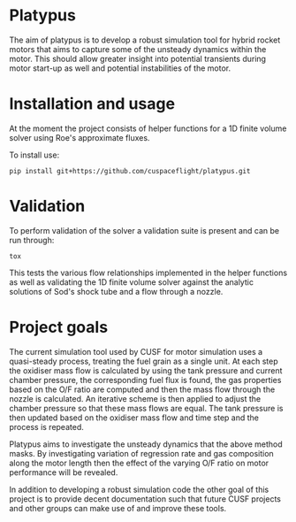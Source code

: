 Platypus
==========

The aim of platypus is to develop a robust simulation tool for hybrid rocket motors that aims to 
capture some of the unsteady dynamics within the motor. This should allow greater insight into potential
transients during motor start-up as well and potential instabilities of the motor.

# Installation and usage

At the moment the project consists of helper functions for a 1D finite volume solver using Roe's approximate
fluxes.

To install use:

```
pip install git+https://github.com/cuspaceflight/platypus.git
```

# Validation

To perform validation of the solver a validation suite is present and can be run through:

```
tox
```

This tests the various flow relationships implemented in the helper functions as well as 
validating the 1D finite volume solver against the analytic solutions of Sod's shock tube and
a flow through a nozzle.

# Project goals

The current simulation tool used by CUSF for motor simulation uses a quasi-steady process, treating the
fuel grain as a single unit. At each step the oxidiser mass flow is calculated by using the tank pressure
and current chamber pressure, the corresponding fuel flux is found, the gas properties based on the O/F ratio
are computed and then the mass flow through the nozzle is calculated. An iterative scheme is then applied
to adjust the chamber pressure so that these mass flows are equal. The tank pressure is then updated based
on the oxidiser mass flow and time step and the process is repeated.

Platypus aims to investigate the unsteady dynamics that the above method masks. By investigating
variation of regression rate and gas composition along the motor length then the effect of the varying 
O/F ratio on motor performance will be revealed.

In addition to developing a robust simulation code the other goal of this project is to provide decent documentation
such that future CUSF projects and other groups can make use of and improve these tools.

